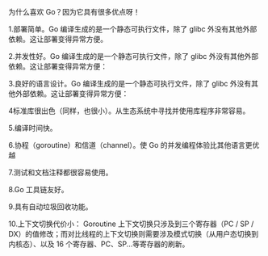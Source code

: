 为什么喜欢 Go？因为它具有很多优点呀！

1.部署简单。Go 编译生成的是一个静态可执行文件，除了 glibc 外没有其他外部依赖。这让部署变得异常方便。

2.并发性好。Go 编译生成的是一个静态可执行文件，除了 glibc 外没有其他外部依赖。这让部署变得异常方便：

3.良好的语言设计。Go 编译生成的是一个静态可执行文件，除了 glibc 外没有其他外部依赖。这让部署变得异常方便：

4标准库很出色（同样，也很小）。从生态系统中寻找并使用库程序非常容易。

5.编译时间快。

6.协程（goroutine）和信道（channel）。使 Go 的并发编程体验比其他语言更优越

7.测试和文档注释都很容易使用。

8.Go 工具链友好。

9.具有自动垃圾回收功能。

10.上下文切换代价小： Goroutine 上下文切换只涉及到三个寄存器（PC / SP / DX）的值修改；而对比线程的上下文切换则需要涉及模式切换（从用户态切换到内核态）、以及 16 个寄存器、PC、SP...等寄存器的刷新。

